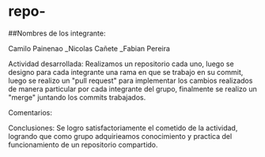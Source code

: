 # repo-
##Nombres de los integrante:

Camilo Painenao
_Nicolas Cañete 
_Fabian Pereira

Actividad desarrollada:
Realizamos un repositorio cada uno, luego se designo para cada integrante una rama en que se trabajo en su commit, 
luego se realizo un "pull request" para implementar los cambios realizados de manera particular por cada integrante del grupo,
finalmente se realizo un "merge" juntando los commits trabajados.

Comentarios:

Conclusiones:
Se logro satisfactoriamente el cometido de la actividad,
logrando que como grupo adquirieamos conocimiento y practica del funcionamiento de un repositorio compartido.
